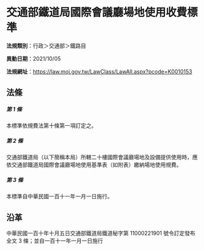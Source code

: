 # 交通部鐵道局國際會議廳場地使用收費標準

**法規類別**：行政＞交通部＞鐵路目

**異動日期**：2021/10/05  

**法規網址**：https://law.moj.gov.tw/LawClass/LawAll.aspx?pcode=K0010153





## 法條
##### 第 1 條
本標準依規費法第十條第一項訂定之。

##### 第 2 條
交通部鐵道局（以下簡稱本局）所轄二十樓國際會議廳場地及設備提供使用時，應依交通部鐵道局國際會議廳場地使用基準表（如附表）繳納場地使用規費。

##### 第 3 條
本標準自中華民國一百十一年一月一日施行。

## 沿革
中華民國一百十年十月五日交通部鐵道局鐵道秘字第 11000221901  號令訂定發布全文 3  條；並自一百十一年一月一日施行
